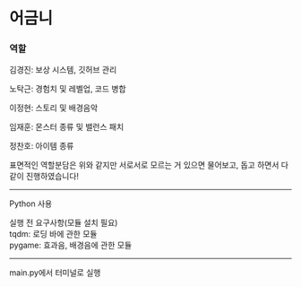 # 어금니

### 역할

김경진: 보상 시스템, 깃허브 관리   

노탁근: 경험치 및 레벨업, 코드 병합   

이정현: 스토리 및 배경음악   

임재훈: 몬스터 종류 및 밸런스 패치    

정찬호: 아이템 종류   

표면적인 역할분담은 위와 같지만 서로서로 모르는 거 있으면 물어보고, 돕고 하면서 다같이 진행하였습니다!

***   

Python 사용   

실행 전 요구사항(모듈 설치 필요)   
tqdm: 로딩 바에 관한 모듈   
pygame: 효과음, 배경음에 관한 모듈   

***   

main.py에서 터미널로 실행
